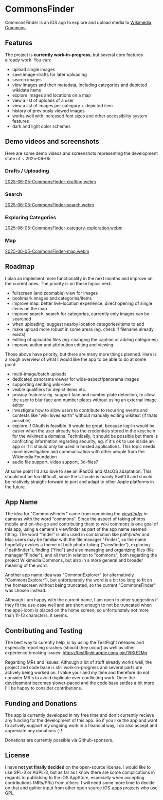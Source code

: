 # CommonsFinder

CommonsFinder is an iOS app to explore and upload media to [Wikimedia Commons](https://commons.wikimedia.org).

## Features

The project is **currently work-in-progress**, but several core features already work. You can:

- upload single images
- save image-drafts for later uploading
- search images
- view images and their metadata, including categories and depicted wikidata items
- explore images and locations on a map
- view a list of uploads of a user
- view a list of images per category + depicted item
- history of previously viewed images
- works well with increased font sizes and other accessibility system features
- dark and light color schemes


## Demo videos and screenshots
Here are some demo videos and screenshots representing the development state of ~ 2025-06-05.

### Drafts / Uploading
[2025-06-05-CommonsFinder-drafting.webm](https://github.com/user-attachments/assets/de33119a-dfde-4492-bd2b-fd964601f079)

### Search
[2025-06-05-CommonsFinder-search.webm](https://github.com/user-attachments/assets/d8b1019a-7a64-4348-b09e-b889549060b8)

### Exploring Categories
[2025-06-05-CommonsFinder-category-exploration.webm](https://github.com/user-attachments/assets/79b1997f-6508-47c9-b5c1-88b1e51c408d)

### Map
[2025-06-05-CommonsFinder-map.webm](https://github.com/user-attachments/assets/45fa46a9-ebe6-4d19-964e-2149ce509a14)

## Roadmap

I plan an implement more functionality in the next months and improve on the current ones. The priority is on these topics next:

- fullscreen (and zoomable) view for images
- bookmark images and categories/items
- improve map: better live-location experience, direct opening of single items on the map
- improve search: search for categories, currently only images can be searched
- when uploading, suggest nearby location categories/items to add
- make upload more robust in some areas (eg. check if filename already exists)
- editing of uploaded files (eg. changing the caption or adding categories)
- improve author and attribution editing and viewing

Those above have priority, but there are many more things planned. Here is a rough overview of what I would like the app to be able to do at some point:

- multi-image/batch uploads
- dedicated panorama viewer for wide-aspect/panorama images
- supporting sending wiki-love
- visible qualifiers for depict items etc.
- privacy features: eg. support face and number plate detection, to allow the user to blur face and number plates without using an external image editor
- investigate how to allow users to contribute to recurring events and contests like "wiki loves earth" without manually editing wikitext (if thats possible)
- explore if OAuth is feasible. It would be great, because log-in would be easier when the user already has the credentials stored in the keychain for the wikimedia domains. Technically, it should be possible but there is conflicting information regarding security, eg. if it's ok to use inside an app or if it should only be used in hosted applications. This topic needs more investigation and communication with other people from the Wikimedia Foundation
- audio file support, video support, 3d-files?

At some point I'd also love to see an iPadOS and MacOS adaptation. This should not be too difficult, since the UI-code is mainly SwiftUI and should be relatively straight-forward to port and adapt to other Apple platforms in the future.


## App Name

The idea for "CommonsFinder" came from combining the [view*finder*](https://en.wikipedia.org/wiki/Viewfinder) in cameras with the word "commons". Since the aspect of taking photos mobile and on-the-go and contributing them to wiki commons is one goal of this app, using a camera's viewfinder as part of the app name seemed fitting. The word "finder" is also used in combination like path*finder* and Mac users may be familiar  with the file manager "Finder", so the name hopefully evokes a theme of both photo-taking ("viewfinder"), exploring ("pathfinder"), finding ("find") and also managing and organizing files (file manager "Finder"); and all that in relation to "commons", both regarding the project Wikimedia Commons, but also in a more general and broader meaning of the word.

Another app name idea was "CommonExplorer" (or alternatively "CommonsExplorer"), but unfortunately the word is a bit too long to fit on the homescreen without being truncated, so the current "CommonsFinder" was chosen instead.

Although I am happy with the current name, I am open to other suggestins if they fit the use-case well and are short enough to not be truncated when the app(-icon) is placed on the home screen, so unfortunately not more than 11-13 characters, it seems.


## Contributing and Testing

The best way to curently help, is by using the TestFlight releases and especially reporting crashes (should they occur) as well as other experience breaking issues: https://testflight.apple.com/join/15KtE2Mn


Regarding MRs and Issues: Although a lot of stuff already works well, the project and code base is still work-in-progress and several parts are actively being worked on. I value your and my time and therefore do not consider MR's to avoid duplicate over conflicting work.
Once the development becomes slower-paced and the code base settles a bit more I'll be happy to consider contributions.

## Funding and Donations

The app is currently developed in my free time and don't currently recieve any funding for the development of this app. So if you like the app and want to actively support my ongoing work in a financial way, I do also accept and appreciate any donations :) !

Donations are currently possible via Github-sponsors.

## License

I have **not yet finally decided** on the open-source license. I would like to use GPL-3 or AGPL-3, but as far as I know there are some complications in regards to publishing to the iOS AppStore, especially when accepting contributions (MRs/PRs) from others. I will need some more time to decide on that and gather input from other open source iOS-apps projects who use GPL.


